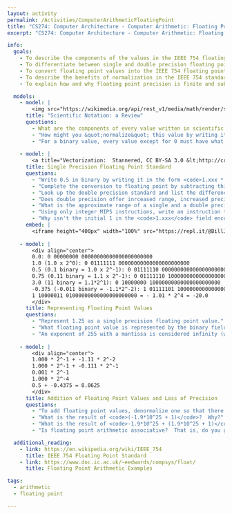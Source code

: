```yaml
---
layout: activity
permalink: /Activities/ComputerArithmeticFloatingPoint
title: "CS274: Computer Architecture - Computer Arithmetic: Floating Point"
excerpt: "CS274: Computer Architecture - Computer Arithmetic: Floating Point"

info:
  goals:
    - To describe the components of the values in the IEEE 754 floating point standard
    - To differentiate between single and double precision floating point values
    - To convert floating point values into the IEEE 754 floating point standard format
    - To describe the benefits of normalization in the IEEE 754 standard
    - To explain how and why floating point precision is finite and subject to loss (approximation)

  models:
    - model: |
        <img src="https://wikimedia.org/api/rest_v1/media/math/render/svg/dcd36557db1b343d74991d99aeb50aadce64eb3a" alt="Scientific Notation">
      title: "Scientific Notation: a Review"
      questions:
        - What are the components of every value written in scientific notation?
        - "How might you &quot;normalize&quot; this value by writing it with only a single digit in the one's place?"
        - "For a binary value, every value except for 0 must have what value in the one's place when normalized?"
        
    - model: |
        <a title="Vectorization:  Stannered, CC BY-SA 3.0 &lt;http://creativecommons.org/licenses/by-sa/3.0/&gt;, via Wikimedia Commons" href="https://commons.wikimedia.org/wiki/File:Float_example.svg"><img width="512" alt="Float example" src="https://upload.wikimedia.org/wikipedia/commons/thumb/d/d2/Float_example.svg/512px-Float_example.svg.png"></a>    
      title: Single Precision Floating Point Standard
      questions:
        - "Write 0.5 in binary by writing it in the form <code>1.xxx * 2^yyy</code>.  What is the exponent and the mantissa?"
        - "Complete the conversion to floating point by subtracting this exponent by 127.  You should have a positive number, even though your original exponent was negative.  Why do you think all exponents are converted to positive values in this way?"
        - "Look up the double precision standard and list the differences between it and the single precision standard."
        - "Does double precision offer inrceased range, increased precision, or both?"
        - "What is the approximate range of a single and a double precision floating point value?"
        - "Using only integer MIPS instructions, write an instruction to compare two MIPS floating point values.  Hint - you only need one line of code!  What does this tell you about the floating point standard?  Another hint - this has something to do with the normalization of the exponent by converting all exponents to positive values."
        - "Why isn't the initial 1 in the <code>1.xxx</code> field encoded in the bits of an IEEE floating point number?  What is the benefit of this?"
      embed: |
        <iframe height="400px" width="100%" src="https://repl.it/@BillJr99/FloatingPointStandard?lite=true" scrolling="no" frameborder="no" allowtransparency="true" allowfullscreen="true" sandbox="allow-forms allow-pointer-lock allow-popups allow-same-origin allow-scripts allow-modals"></iframe> 
        
    - model: |
        <div align="center">
        0.0: 0 00000000 00000000000000000000000
        1.0 (1.0 x 2^0): 0 01111111 00000000000000000000000
        0.5 (0.1 binary = 1.0 x 2^-1): 0 01111110 00000000000000000000000
        0.75 (0.11 binary = 1.1 x 2^-1): 0 01111110 10000000000000000000000
        3.0 (11 binary = 1.1*2^1): 0 10000000 10000000000000000000000
        -0.375 (-0.011 binary = -1.1*2^-2): 1 01111101 10000000000000000000000
        1 10000011 01000000000000000000000 = - 1.01 * 2^4 = -20.0
        </div>
      title: Representing Floating Point Values
      questions:
        - "Represent 1.25 as a single precision floating point value."
        - "What floating point value is represented by the binary field 0 01111110 000000000000000000000000?"
        - "An exponent of 255 with a mantissa is considered infinity (which can be positive or negative based on the sign bit), and NaN is represented by an exponent of 255 with a non-zero mantissa.  What floating point value would be represented by the binary field 0 00000000 000000000000000000000000; that is, 0 exponent and 0 mantissa?  Note that this is considered a special case and, in reality, it is hard coded to 0"
        
    - model: |
        <div align="center">
        1.000 * 2^-1 + -1.11 * 2^-2
        1.000 * 2^-1 + -0.111 * 2^-1
        0.001 * 2^-1
        1.000 * 2^-4
        0.5 + -0.4375 = 0.0625
        </div>
      title: Addition of Floating Point Values and Loss of Precision
      questions:
        - "To add floating point values, denormalize one so that there is a single ones place and a mantissa for both values.  Then add or subtract, and then re-normalize the result.  Generate two floating point values, convert them to IEEE 754 binary, and add them.  Check your answer by converting the values back to decimal."
        - "What is the result of <code>(-1.9*10^25 + 1)</code>?  Why?"
        - "What is the result of <code>-1.9*10^25 + (1.9*10^25 + 1)</code>?  How about <code>(-1.9*10^25 + 1.9*10^25) + 1</code>?  Are they the same or different, and why?"
        - "Is floating point arithmetic associative?  That is, do you get the same results by adding floating point values when you move the parenthesis?" 

  additional_reading:
    - link: https://en.wikipedia.org/wiki/IEEE_754
      title: IEEE 754 Floating Point Standard
    - link: https://www.doc.ic.ac.uk/~eedwards/compsys/float/
      title: Floating Point Arithmetic Examples

tags:
  - arithmetic
  - floating point

---
```


